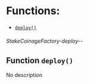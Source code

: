 # Functions:

- [`deploy()`](#StakeCoinageFactory-deploy--)

###### StakeCoinageFactory-deploy--

## Function `deploy()`

No description
